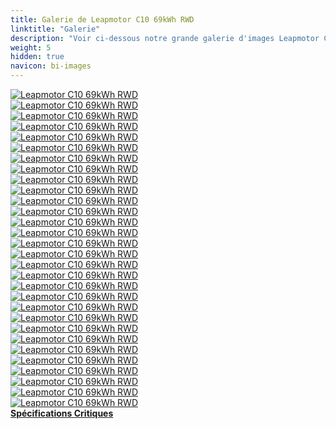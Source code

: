 ```yaml
---
title: Galerie de Leapmotor C10 69kWh RWD
linktitle: "Galerie"
description: "Voir ci-dessous notre grande galerie d'images Leapmotor C10 69kWh RWD. Cliquez sur les images pour des versions haute résolution."
weight: 5
hidden: true
navicon: bi-images
---
```

<!-- markdownlint-disable MD033 -->
<div class="row" id ="my-gallery">
	<div class="pswp-grid-item col-6 col-md-4">
		<a href="https://media.evkx.net/multimedia/models/leapmotor/c10/c10_69kwh_rwd/details_1.jpg"
data-pswp-src="https://media.evkx.net/multimedia/models/leapmotor/c10/c10_69kwh_rwd/details_1.jpg"
data-pswp-width="3000"
data-pswp-height="2000" 
target="_blank">
			<img src="https://media.evkx.net/multimedia/models/leapmotor/c10/c10_69kwh_rwd/details_1_xst.jpg" alt="Leapmotor C10 69kWh RWD" class="img-fluid " />
		</a>
	</div>
	<div class="pswp-grid-item col-6 col-md-4">
		<a href="https://media.evkx.net/multimedia/models/leapmotor/c10/c10_69kwh_rwd/details_2.jpg"
data-pswp-src="https://media.evkx.net/multimedia/models/leapmotor/c10/c10_69kwh_rwd/details_2.jpg"
data-pswp-width="3000"
data-pswp-height="1999" 
target="_blank">
			<img src="https://media.evkx.net/multimedia/models/leapmotor/c10/c10_69kwh_rwd/details_2_xst.jpg" alt="Leapmotor C10 69kWh RWD" class="img-fluid " />
		</a>
	</div>
	<div class="pswp-grid-item col-6 col-md-4">
		<a href="https://media.evkx.net/multimedia/models/leapmotor/c10/c10_69kwh_rwd/details_3.jpg"
data-pswp-src="https://media.evkx.net/multimedia/models/leapmotor/c10/c10_69kwh_rwd/details_3.jpg"
data-pswp-width="3000"
data-pswp-height="2000" 
target="_blank">
			<img src="https://media.evkx.net/multimedia/models/leapmotor/c10/c10_69kwh_rwd/details_3_xst.jpg" alt="Leapmotor C10 69kWh RWD" class="img-fluid " />
		</a>
	</div>
	<div class="pswp-grid-item col-6 col-md-4">
		<a href="https://media.evkx.net/multimedia/models/leapmotor/c10/c10_69kwh_rwd/details_4.jpg"
data-pswp-src="https://media.evkx.net/multimedia/models/leapmotor/c10/c10_69kwh_rwd/details_4.jpg"
data-pswp-width="3000"
data-pswp-height="2001" 
target="_blank">
			<img src="https://media.evkx.net/multimedia/models/leapmotor/c10/c10_69kwh_rwd/details_4_xst.jpg" alt="Leapmotor C10 69kWh RWD" class="img-fluid " />
		</a>
	</div>
	<div class="pswp-grid-item col-6 col-md-4">
		<a href="https://media.evkx.net/multimedia/models/leapmotor/c10/c10_69kwh_rwd/dynamic_1.jpg"
data-pswp-src="https://media.evkx.net/multimedia/models/leapmotor/c10/c10_69kwh_rwd/dynamic_1.jpg"
data-pswp-width="3000"
data-pswp-height="1999" 
target="_blank">
			<img src="https://media.evkx.net/multimedia/models/leapmotor/c10/c10_69kwh_rwd/dynamic_1_xst.jpg" alt="Leapmotor C10 69kWh RWD" class="img-fluid " />
		</a>
	</div>
	<div class="pswp-grid-item col-6 col-md-4">
		<a href="https://media.evkx.net/multimedia/models/leapmotor/c10/c10_69kwh_rwd/exterior_1.jpg"
data-pswp-src="https://media.evkx.net/multimedia/models/leapmotor/c10/c10_69kwh_rwd/exterior_1.jpg"
data-pswp-width="3000"
data-pswp-height="1999" 
target="_blank">
			<img src="https://media.evkx.net/multimedia/models/leapmotor/c10/c10_69kwh_rwd/exterior_1_xst.jpg" alt="Leapmotor C10 69kWh RWD" class="img-fluid " />
		</a>
	</div>
	<div class="pswp-grid-item col-6 col-md-4">
		<a href="https://media.evkx.net/multimedia/models/leapmotor/c10/c10_69kwh_rwd/exterior_2.jpg"
data-pswp-src="https://media.evkx.net/multimedia/models/leapmotor/c10/c10_69kwh_rwd/exterior_2.jpg"
data-pswp-width="3000"
data-pswp-height="2000" 
target="_blank">
			<img src="https://media.evkx.net/multimedia/models/leapmotor/c10/c10_69kwh_rwd/exterior_2_xst.jpg" alt="Leapmotor C10 69kWh RWD" class="img-fluid " />
		</a>
	</div>
	<div class="pswp-grid-item col-6 col-md-4">
		<a href="https://media.evkx.net/multimedia/models/leapmotor/c10/c10_69kwh_rwd/exterior_3.jpg"
data-pswp-src="https://media.evkx.net/multimedia/models/leapmotor/c10/c10_69kwh_rwd/exterior_3.jpg"
data-pswp-width="3000"
data-pswp-height="2000" 
target="_blank">
			<img src="https://media.evkx.net/multimedia/models/leapmotor/c10/c10_69kwh_rwd/exterior_3_xst.jpg" alt="Leapmotor C10 69kWh RWD" class="img-fluid " />
		</a>
	</div>
	<div class="pswp-grid-item col-6 col-md-4">
		<a href="https://media.evkx.net/multimedia/models/leapmotor/c10/c10_69kwh_rwd/exterior_4.jpg"
data-pswp-src="https://media.evkx.net/multimedia/models/leapmotor/c10/c10_69kwh_rwd/exterior_4.jpg"
data-pswp-width="3000"
data-pswp-height="2000" 
target="_blank">
			<img src="https://media.evkx.net/multimedia/models/leapmotor/c10/c10_69kwh_rwd/exterior_4_xst.jpg" alt="Leapmotor C10 69kWh RWD" class="img-fluid " />
		</a>
	</div>
	<div class="pswp-grid-item col-6 col-md-4">
		<a href="https://media.evkx.net/multimedia/models/leapmotor/c10/c10_69kwh_rwd/exterior_5.jpg"
data-pswp-src="https://media.evkx.net/multimedia/models/leapmotor/c10/c10_69kwh_rwd/exterior_5.jpg"
data-pswp-width="3000"
data-pswp-height="2000" 
target="_blank">
			<img src="https://media.evkx.net/multimedia/models/leapmotor/c10/c10_69kwh_rwd/exterior_5_xst.jpg" alt="Leapmotor C10 69kWh RWD" class="img-fluid " />
		</a>
	</div>
	<div class="pswp-grid-item col-6 col-md-4">
		<a href="https://media.evkx.net/multimedia/models/leapmotor/c10/c10_69kwh_rwd/exterior_6.jpg"
data-pswp-src="https://media.evkx.net/multimedia/models/leapmotor/c10/c10_69kwh_rwd/exterior_6.jpg"
data-pswp-width="3000"
data-pswp-height="2000" 
target="_blank">
			<img src="https://media.evkx.net/multimedia/models/leapmotor/c10/c10_69kwh_rwd/exterior_6_xst.jpg" alt="Leapmotor C10 69kWh RWD" class="img-fluid " />
		</a>
	</div>
	<div class="pswp-grid-item col-6 col-md-4">
		<a href="https://media.evkx.net/multimedia/models/leapmotor/c10/c10_69kwh_rwd/exterior_7.jpg"
data-pswp-src="https://media.evkx.net/multimedia/models/leapmotor/c10/c10_69kwh_rwd/exterior_7.jpg"
data-pswp-width="3000"
data-pswp-height="2000" 
target="_blank">
			<img src="https://media.evkx.net/multimedia/models/leapmotor/c10/c10_69kwh_rwd/exterior_7_xst.jpg" alt="Leapmotor C10 69kWh RWD" class="img-fluid " />
		</a>
	</div>
	<div class="pswp-grid-item col-6 col-md-4">
		<a href="https://media.evkx.net/multimedia/models/leapmotor/c10/c10_69kwh_rwd/exterior_8.jpg"
data-pswp-src="https://media.evkx.net/multimedia/models/leapmotor/c10/c10_69kwh_rwd/exterior_8.jpg"
data-pswp-width="3000"
data-pswp-height="2000" 
target="_blank">
			<img src="https://media.evkx.net/multimedia/models/leapmotor/c10/c10_69kwh_rwd/exterior_8_xst.jpg" alt="Leapmotor C10 69kWh RWD" class="img-fluid " />
		</a>
	</div>
	<div class="pswp-grid-item col-6 col-md-4">
		<a href="https://media.evkx.net/multimedia/models/leapmotor/c10/c10_69kwh_rwd/frontseats_1.jpg"
data-pswp-src="https://media.evkx.net/multimedia/models/leapmotor/c10/c10_69kwh_rwd/frontseats_1.jpg"
data-pswp-width="3000"
data-pswp-height="1999" 
target="_blank">
			<img src="https://media.evkx.net/multimedia/models/leapmotor/c10/c10_69kwh_rwd/frontseats_1_xst.jpg" alt="Leapmotor C10 69kWh RWD" class="img-fluid " />
		</a>
	</div>
	<div class="pswp-grid-item col-6 col-md-4">
		<a href="https://media.evkx.net/multimedia/models/leapmotor/c10/c10_69kwh_rwd/headlights_1.jpg"
data-pswp-src="https://media.evkx.net/multimedia/models/leapmotor/c10/c10_69kwh_rwd/headlights_1.jpg"
data-pswp-width="3000"
data-pswp-height="2000" 
target="_blank">
			<img src="https://media.evkx.net/multimedia/models/leapmotor/c10/c10_69kwh_rwd/headlights_1_xst.jpg" alt="Leapmotor C10 69kWh RWD" class="img-fluid " />
		</a>
	</div>
	<div class="pswp-grid-item col-6 col-md-4">
		<a href="https://media.evkx.net/multimedia/models/leapmotor/c10/c10_69kwh_rwd/interior_1.jpg"
data-pswp-src="https://media.evkx.net/multimedia/models/leapmotor/c10/c10_69kwh_rwd/interior_1.jpg"
data-pswp-width="3000"
data-pswp-height="2000" 
target="_blank">
			<img src="https://media.evkx.net/multimedia/models/leapmotor/c10/c10_69kwh_rwd/interior_1_xst.jpg" alt="Leapmotor C10 69kWh RWD" class="img-fluid " />
		</a>
	</div>
	<div class="pswp-grid-item col-6 col-md-4">
		<a href="https://media.evkx.net/multimedia/models/leapmotor/c10/c10_69kwh_rwd/interior_2.jpg"
data-pswp-src="https://media.evkx.net/multimedia/models/leapmotor/c10/c10_69kwh_rwd/interior_2.jpg"
data-pswp-width="3000"
data-pswp-height="2000" 
target="_blank">
			<img src="https://media.evkx.net/multimedia/models/leapmotor/c10/c10_69kwh_rwd/interior_2_xst.jpg" alt="Leapmotor C10 69kWh RWD" class="img-fluid " />
		</a>
	</div>
	<div class="pswp-grid-item col-6 col-md-4">
		<a href="https://media.evkx.net/multimedia/models/leapmotor/c10/c10_69kwh_rwd/interior_3.jpg"
data-pswp-src="https://media.evkx.net/multimedia/models/leapmotor/c10/c10_69kwh_rwd/interior_3.jpg"
data-pswp-width="3000"
data-pswp-height="2000" 
target="_blank">
			<img src="https://media.evkx.net/multimedia/models/leapmotor/c10/c10_69kwh_rwd/interior_3_xst.jpg" alt="Leapmotor C10 69kWh RWD" class="img-fluid " />
		</a>
	</div>
	<div class="pswp-grid-item col-6 col-md-4">
		<a href="https://media.evkx.net/multimedia/models/leapmotor/c10/c10_69kwh_rwd/main_1.jpg"
data-pswp-src="https://media.evkx.net/multimedia/models/leapmotor/c10/c10_69kwh_rwd/main_1.jpg"
data-pswp-width="3000"
data-pswp-height="1687" 
target="_blank">
			<img src="https://media.evkx.net/multimedia/models/leapmotor/c10/c10_69kwh_rwd/main_1_xst.jpg" alt="Leapmotor C10 69kWh RWD" class="img-fluid " />
		</a>
	</div>
	<div class="pswp-grid-item col-6 col-md-4">
		<a href="https://media.evkx.net/multimedia/models/leapmotor/c10/c10_69kwh_rwd/rearlights_1.jpg"
data-pswp-src="https://media.evkx.net/multimedia/models/leapmotor/c10/c10_69kwh_rwd/rearlights_1.jpg"
data-pswp-width="3000"
data-pswp-height="1863" 
target="_blank">
			<img src="https://media.evkx.net/multimedia/models/leapmotor/c10/c10_69kwh_rwd/rearlights_1_xst.jpg" alt="Leapmotor C10 69kWh RWD" class="img-fluid " />
		</a>
	</div>
	<div class="pswp-grid-item col-6 col-md-4">
		<a href="https://media.evkx.net/multimedia/models/leapmotor/c10/c10_69kwh_rwd/screens_1.jpg"
data-pswp-src="https://media.evkx.net/multimedia/models/leapmotor/c10/c10_69kwh_rwd/screens_1.jpg"
data-pswp-width="3000"
data-pswp-height="2000" 
target="_blank">
			<img src="https://media.evkx.net/multimedia/models/leapmotor/c10/c10_69kwh_rwd/screens_1_xst.jpg" alt="Leapmotor C10 69kWh RWD" class="img-fluid " />
		</a>
	</div>
	<div class="pswp-grid-item col-6 col-md-4">
		<a href="https://media.evkx.net/multimedia/models/leapmotor/c10/c10_69kwh_rwd/screens_2.jpg"
data-pswp-src="https://media.evkx.net/multimedia/models/leapmotor/c10/c10_69kwh_rwd/screens_2.jpg"
data-pswp-width="3000"
data-pswp-height="2001" 
target="_blank">
			<img src="https://media.evkx.net/multimedia/models/leapmotor/c10/c10_69kwh_rwd/screens_2_xst.jpg" alt="Leapmotor C10 69kWh RWD" class="img-fluid " />
		</a>
	</div>
	<div class="pswp-grid-item col-6 col-md-4">
		<a href="https://media.evkx.net/multimedia/models/leapmotor/c10/c10_69kwh_rwd/screens_3.jpg"
data-pswp-src="https://media.evkx.net/multimedia/models/leapmotor/c10/c10_69kwh_rwd/screens_3.jpg"
data-pswp-width="3000"
data-pswp-height="2000" 
target="_blank">
			<img src="https://media.evkx.net/multimedia/models/leapmotor/c10/c10_69kwh_rwd/screens_3_xst.jpg" alt="Leapmotor C10 69kWh RWD" class="img-fluid " />
		</a>
	</div>
	<div class="pswp-grid-item col-6 col-md-4">
		<a href="https://media.evkx.net/multimedia/models/leapmotor/c10/c10_69kwh_rwd/secondrowseats_1.jpg"
data-pswp-src="https://media.evkx.net/multimedia/models/leapmotor/c10/c10_69kwh_rwd/secondrowseats_1.jpg"
data-pswp-width="3000"
data-pswp-height="2000" 
target="_blank">
			<img src="https://media.evkx.net/multimedia/models/leapmotor/c10/c10_69kwh_rwd/secondrowseats_1_xst.jpg" alt="Leapmotor C10 69kWh RWD" class="img-fluid " />
		</a>
	</div>
	<div class="pswp-grid-item col-6 col-md-4">
		<a href="https://media.evkx.net/multimedia/models/leapmotor/c10/c10_69kwh_rwd/secondrowseats_2.jpg"
data-pswp-src="https://media.evkx.net/multimedia/models/leapmotor/c10/c10_69kwh_rwd/secondrowseats_2.jpg"
data-pswp-width="3000"
data-pswp-height="2000" 
target="_blank">
			<img src="https://media.evkx.net/multimedia/models/leapmotor/c10/c10_69kwh_rwd/secondrowseats_2_xst.jpg" alt="Leapmotor C10 69kWh RWD" class="img-fluid " />
		</a>
	</div>
	<div class="pswp-grid-item col-6 col-md-4">
		<a href="https://media.evkx.net/multimedia/models/leapmotor/c10/c10_69kwh_rwd/trunk_1.jpg"
data-pswp-src="https://media.evkx.net/multimedia/models/leapmotor/c10/c10_69kwh_rwd/trunk_1.jpg"
data-pswp-width="3000"
data-pswp-height="2000" 
target="_blank">
			<img src="https://media.evkx.net/multimedia/models/leapmotor/c10/c10_69kwh_rwd/trunk_1_xst.jpg" alt="Leapmotor C10 69kWh RWD" class="img-fluid " />
		</a>
	</div>
	<div class="pswp-grid-item col-6 col-md-4">
		<a href="https://media.evkx.net/multimedia/models/leapmotor/c10/c10_69kwh_rwd/trunk_2.jpg"
data-pswp-src="https://media.evkx.net/multimedia/models/leapmotor/c10/c10_69kwh_rwd/trunk_2.jpg"
data-pswp-width="3000"
data-pswp-height="2000" 
target="_blank">
			<img src="https://media.evkx.net/multimedia/models/leapmotor/c10/c10_69kwh_rwd/trunk_2_xst.jpg" alt="Leapmotor C10 69kWh RWD" class="img-fluid " />
		</a>
	</div>
	<div class="pswp-grid-item col-6 col-md-4">
		<a href="https://media.evkx.net/multimedia/models/leapmotor/c10/c10_69kwh_rwd/trunk_3.jpg"
data-pswp-src="https://media.evkx.net/multimedia/models/leapmotor/c10/c10_69kwh_rwd/trunk_3.jpg"
data-pswp-width="3000"
data-pswp-height="2000" 
target="_blank">
			<img src="https://media.evkx.net/multimedia/models/leapmotor/c10/c10_69kwh_rwd/trunk_3_xst.jpg" alt="Leapmotor C10 69kWh RWD" class="img-fluid " />
		</a>
	</div>
	<div class="pswp-grid-item col-6 col-md-4">
		<a href="https://media.evkx.net/multimedia/models/leapmotor/c10/c10_69kwh_rwd/trunk_4.jpg"
data-pswp-src="https://media.evkx.net/multimedia/models/leapmotor/c10/c10_69kwh_rwd/trunk_4.jpg"
data-pswp-width="3000"
data-pswp-height="2000" 
target="_blank">
			<img src="https://media.evkx.net/multimedia/models/leapmotor/c10/c10_69kwh_rwd/trunk_4_xst.jpg" alt="Leapmotor C10 69kWh RWD" class="img-fluid " />
		</a>
	</div>
	<div class="pswp-grid-item col-6 col-md-4">
		<a href="https://media.evkx.net/multimedia/models/leapmotor/c10/c10_69kwh_rwd/wheels_1.jpg"
data-pswp-src="https://media.evkx.net/multimedia/models/leapmotor/c10/c10_69kwh_rwd/wheels_1.jpg"
data-pswp-width="3000"
data-pswp-height="1863" 
target="_blank">
			<img src="https://media.evkx.net/multimedia/models/leapmotor/c10/c10_69kwh_rwd/wheels_1_xst.jpg" alt="Leapmotor C10 69kWh RWD" class="img-fluid " />
		</a>
	</div>
</div>
<script type="module">
  import PhotoSwipeLightbox from '/js/photoswipe-lightbox.esm.js';
    const lightbox = new PhotoSwipeLightbox({
       gallery: '#my-gallery',
        children: 'a',
        pswpModule: () => import('/js/photoswipe.esm.js')
    });
lightbox.init();
</script>
<div class="mt-3 mb-3">
<a href="../specifications/" class="text-decoration-none text-black">
<strong><i class="bi-arrow-left"></i> Spécifications </strong>
</a>
<a href="../reviews/" class="text-decoration-none text-black float-end">
<strong>Critiques <i class="bi-arrow-right"></i></strong>
</a>
</div>
